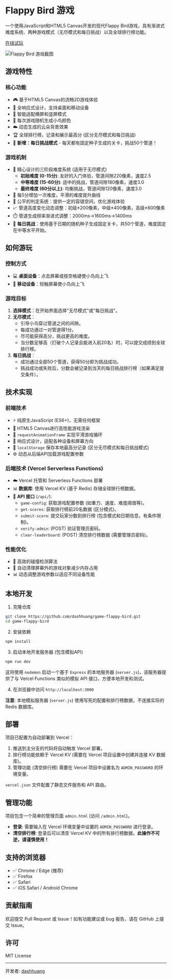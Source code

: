# Flappy Bird 游戏

一个使用JavaScript和HTML5 Canvas开发的现代Flappy Bird游戏，具有渐进式难度系统、两种游戏模式（无尽模式和每日挑战）以及全球排行榜功能。

[在线试玩](https://game-flappy-bird-rho.vercel.app/)

![Flappy Bird 游戏截图](https://github.com/dashhuang/game-flappy-bird/raw/main/screenshots/gameplay.png)

## 游戏特性

### 核心功能
- 🎮 基于HTML5 Canvas的流畅2D游戏体验
- 📱 全响应式设计，支持桌面和移动设备
- 🔄 智能适配横屏和竖屏模式
- 🌈 每次游戏随机生成小鸟颜色
- ☁️ 动态生成的云朵背景效果
- 🏆 全球排行榜，记录和展示最高分 (区分无尽模式和每日挑战)
- 🏅 **新增：每日挑战模式** - 每天都有固定种子生成的关卡，挑战50个管道！

### 游戏机制
- 🔄 精心设计的三阶段难度系统 (适用于无尽模式)
  - **初始难度 (0-15分)**: 友好的入门体验，管道间隙220像素，速度2.5
  - **中等难度 (15-60分)**: 适中的挑战，管道间隙180像素，速度3.0
  - **最终难度 (60分以上)**: 均衡挑战，管道间隙120像素，速度3.0
- 🎯 每5分增加一次难度，平滑的难度提升曲线
- 🌟 公平的判定系统：提供一定的容错空间，优化游戏体验
- 📈 管道高度变化动态调整：初级±200像素，中级±400像素，高级±600像素
- ⏱️ 管道生成频率渐进式调整：2000ms→1600ms→1400ms
- 📅 **每日挑战**：使用基于日期的随机种子生成固定关卡，共50个管道，难度固定在中等水平开始。

## 如何游玩

### 控制方式
- 💻 **桌面设备**：点击屏幕或按空格键使小鸟向上飞
- 📱 **移动设备**：轻触屏幕使小鸟向上飞

### 游戏目标
1.  **选择模式**：在开始界面选择"无尽模式"或"每日挑战"。
2.  **无尽模式**：
    *   引导小鸟穿过管道之间的间隙。
    *   每成功通过一对管道得1分。
    *   尽可能获得高分，挑战更高的难度。
    *   当分数足够高（打破个人记录且能进入前20名）时，可以提交成绩到全球排行榜。
3.  **每日挑战**：
    *   成功通过全部50个管道，获得50分即为挑战成功。
    *   挑战成功或失败后，分数会被记录到当天的每日挑战排行榜（如果满足提交条件）。

## 技术实现

### 前端技术
- ⚡️ 纯原生JavaScript (ES6+)，无需任何框架
- 🎨 HTML5 Canvas进行高性能游戏渲染
- 🔄 `requestAnimationFrame` 实现平滑游戏循环
- 📱 响应式设计，适配各种设备和屏幕方向
- 💾 `localStorage` 保存本地最高分记录 (区分无尽模式和每日挑战模式)
- ⚙️ 动态从后端API加载游戏配置参数

### 后端技术 (Vercel Serverless Functions)
- ☁️ Vercel 托管和 Serverless Functions 部署
- 📊 **数据库**: 使用 Vercel KV (基于 Redis) 存储全球排行榜数据。
- 🔌 **API 接口** (`/api/`):
    - `game-config`: 获取游戏配置参数 (如重力、速度、难度阈值等)。
    - `get-scores`: 获取排行榜前20名数据 (区分模式)。
    - `submit-score`: 提交玩家分数到排行榜 (包含模式和日期信息，有条件限制)。
    - `verify-admin`: (POST) 验证管理员密码。
    - `clear-leaderboard`: (POST) 清空排行榜数据 (需要管理员密码)。

### 性能优化
- 🚀 高效的碰撞检测算法
- 🧹 自动清理屏幕外的游戏对象减少内存占用
- 📊 动态调整游戏参数以适应不同设备性能

## 本地开发

1.  克隆仓库
```bash
git clone https://github.com/dashhuang/game-flappy-bird.git
cd game-flappy-bird
```

2.  安装依赖
```bash
npm install
```

3.  启动本地开发服务器 (包含模拟API)
```bash
npm run dev
```
   这将使用 `nodemon` 启动一个基于 `Express` 的本地服务器 (`server.js`)，该服务器提供了与 Vercel Functions 类似的模拟 API 接口，方便本地开发和测试。

4.  在浏览器中访问 `http://localhost:3000`

**注意**: 本地模拟服务器 (`server.js`) 使用写死的配置和排行榜数据，不连接实际的 Redis 数据库。

## 部署

项目已配置为自动部署到 Vercel：
1.  推送到主分支的代码将自动触发 Vercel 部署。
2.  排行榜功能依赖于 Vercel KV (需要在 Vercel 项目设置中创建并连接 KV 数据库)。
3.  管理功能 (清空排行榜) 需要在 Vercel 项目中设置名为 `ADMIN_PASSWORD` 的环境变量。

`vercel.json` 文件配置了静态文件服务和 API 路由。

## 管理功能

项目包含一个简单的管理页面 `admin.html` (访问 `/admin.html`)。

- **登录**: 需要输入在 Vercel 环境变量中设置的 `ADMIN_PASSWORD` 进行登录。
- **清空排行榜**: 登录后可以清空 Vercel KV 中的所有排行榜数据。**此操作不可逆，请谨慎使用！**

## 支持的浏览器

- ✅ Chrome / Edge (推荐)
- ✅ Firefox
- ✅ Safari
- ✅ iOS Safari / Android Chrome

## 贡献指南

欢迎提交 Pull Request 或 Issue！如有功能建议或 bug 报告，请在 GitHub 上提交 Issue。

## 许可

MIT License

---

开发者: [dashhuang](https://github.com/dashhuang)
